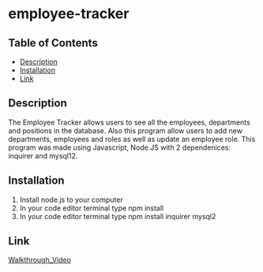# employee-tracker

## Table of Contents
- [Description](#Description)
- [Installation](#Installation)
- [Link](#Link)


## Description

The Employee Tracker allows users to see all the employees, departments and positions in the database. Also this program allow users to add new departments, employees and roles as well as update an employee role. This program was made using Javascript, Node.JS with 2 dependenices: inquirer and mysql12.


## Installation

1. Install node.js to your computer
2. In your code editor terminal type npm install 
3. In your code editor terminal type npm install inquirer mysql2


## Link
[Walkthrough_Video](https://watch.screencastify.com/v/0qdvYKjV2npqTLX5Xa3O)

